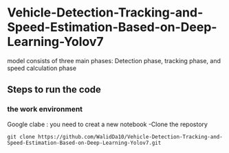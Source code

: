 # Vehicle-Detection-Tracking-and-Speed-Estimation-Based-on-Deep-Learning-Yolov7
model consists of three main phases: Detection phase, tracking phase, and speed calculation phase 



## Steps to run the code 
### the work environment
Google clabe : you need to creat a new notebook 
-Clone  the repostory 
```
git clone https://github.com/WalidDa10/Vehicle-Detection-Tracking-and-Speed-Estimation-Based-on-Deep-Learning-Yolov7.git
```
